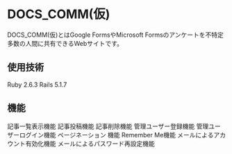 # DOCS_COMM(仮)

DOCS_COMM(仮)とはGoogle FormsやMicrosoft Formsのアンケートを不特定多数の人間に共有できるWebサイトです。


## 使用技術
Ruby 2.6.3
Rails 5.1.7

## 機能
記事一覧表示機能
記事投稿機能
記事削除機能
管理ユーザー登録機能
管理ユーザーログイン機能
ページネーション 機能
Remember Me機能
メールによるアカウント有効化機能
メールによるパスワード再設定機能

